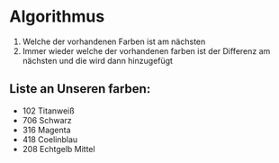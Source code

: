 # Algorithmus
1. Welche der vorhandenen Farben ist am nächsten
2. Immer wieder welche der vorhandenen farben ist der Differenz am nächsten und die wird dann hinzugefügt

## Liste an Unseren farben:
- 102 Titanweiß
- 706 Schwarz
- 316 Magenta
- 418 Coelinblau
- 208 Echtgelb Mittel 